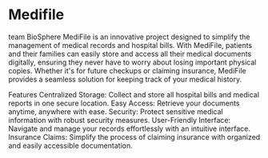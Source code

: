 # Medifile
team BioSphere
MediFile is an innovative project designed to simplify the management of medical records and hospital bills. With MediFile, patients and their families can easily store and access all their medical documents digitally, ensuring they never have to worry about losing important physical copies. Whether it's for future checkups or claiming insurance, MediFile provides a seamless solution for keeping track of your medical history.

Features
Centralized Storage: Collect and store all hospital bills and medical reports in one secure location.
Easy Access: Retrieve your documents anytime, anywhere with ease.
Security: Protect sensitive medical information with robust security measures.
User-Friendly Interface: Navigate and manage your records effortlessly with an intuitive interface.
Insurance Claims: Simplify the process of claiming insurance with organized and easily accessible documentation.
